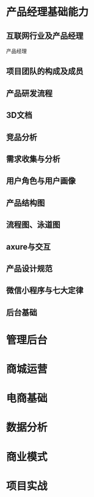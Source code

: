 # 产品经理基础能力

## 互联网行业及产品经理
产品经理

## 项目团队的构成及成员

## 产品研发流程

## 3D文档

## 竞品分析

## 需求收集与分析

## 用户角色与用户画像

## 产品结构图

## 流程图、泳道图

## axure与交互

## 产品设计规范

## 微信小程序与七大定律

## 后台基础

# 管理后台

# 商城运营

# 电商基础

# 数据分析

# 商业模式

# 项目实战
